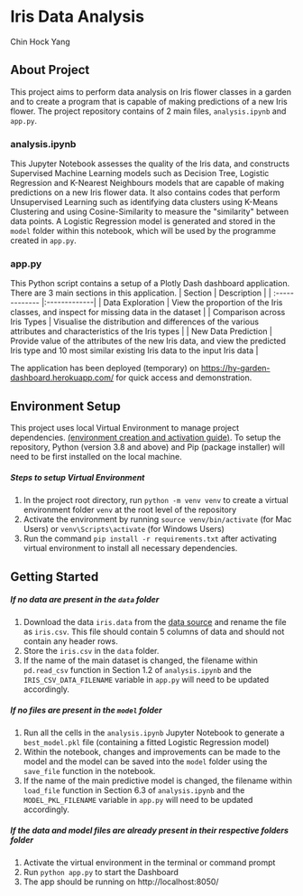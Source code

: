 # Iris Data Analysis
Chin Hock Yang

## About Project
This project aims to perform data analysis on Iris flower classes in a garden and to create a program that is capable of making predictions of a new Iris flower. The project repository contains of 2 main files, ```analysis.ipynb``` and ```app.py```.

### analysis.ipynb
This Jupyter Notebook assesses the quality of the Iris data, and constructs Supervised Machine Learning models such as Decision Tree, Logistic Regression and K-Nearest Neighbours models that are capable of making predictions on a new Iris flower data. It also contains codes that perform Unsupervised Learning such as identifying data clusters using K-Means Clustering and using Cosine-Similarity to measure the "similarity" between data points. A Logistic Regression model is generated and stored in the ```model``` folder within this notebook, which will be used by the programme created in ```app.py```.

### app.py
This Python script contains a setup of a Plotly Dash dashboard application. There are 3 main sections in this application.
| Section | Description |
| :------------- |:-------------|
| Data Exploration | View the proportion of the Iris classes, and inspect for missing data in the dataset |
| Comparison across Iris Types | Visualise the distribution and differences of the various attributes and characteristics of the Iris types |
| New Data Prediction | Provide value of the attributes of the new Iris data, and view the predicted Iris type and 10 most similar existing Iris data to the input Iris data |
 
The application has been deployed (temporary) on https://hy-garden-dashboard.herokuapp.com/ for quick access and demonstration.
 
## Environment Setup
This project uses local Virtual Environment to manage project dependencies. [(environment creation and activation guide)](https://docs.python.org/3/tutorial/venv.html). To setup the repository, Python (version 3.8 and above) and Pip (package installer) will need to be first installed on the local machine.

##### Steps to setup Virtual Environment
1. In the project root directory, run ```python -m venv venv``` to create a virtual environment folder ```venv``` at the root level of the repository
2. Activate the environment by running ```source venv/bin/activate``` (for Mac Users) or ```venv\Scripts\activate``` (for Windows Users)
3. Run the command ```pip install -r requirements.txt``` after activating virtual environment to install all necessary dependencies.

## Getting Started
##### If no data are present in the ```data``` folder
1. Download the data ```iris.data``` from the [data source](https://archive.ics.uci.edu/ml/machine-learning-databases/iris/) and rename the file as ```iris.csv```. This file should contain 5 columns of data and should not contain any header rows.
2. Store the ```iris.csv``` in the ```data``` folder.
3. If the name of the main dataset is changed, the filename within ```pd.read_csv``` function in Section 1.2 of ```analysis.ipynb``` and the ```IRIS_CSV_DATA_FILENAME``` variable in ```app.py``` will need to be updated accordingly.

##### If no files are present in the ```model``` folder
1. Run all the cells in the ```analysis.ipynb``` Jupyter Notebook to generate a ```best_model.pkl``` file (containing a fitted Logistic Regression model)
2. Within the notebook, changes and improvements can be made to the model and the model can be saved into the ```model``` folder using the ```save_file``` function in the notebook.
3. If the name of the main predictive model is changed, the filename within ```load_file``` function in Section 6.3 of ```analysis.ipynb``` and the ```MODEL_PKL_FILENAME``` variable in ```app.py``` will need to be updated accordingly.

##### If the data and model files are already present in their respective folders folder
1. Activate the virtual environment in the terminal or command prompt
2. Run ```python app.py``` to start the Dashboard
3. The app should be running on http://localhost:8050/
